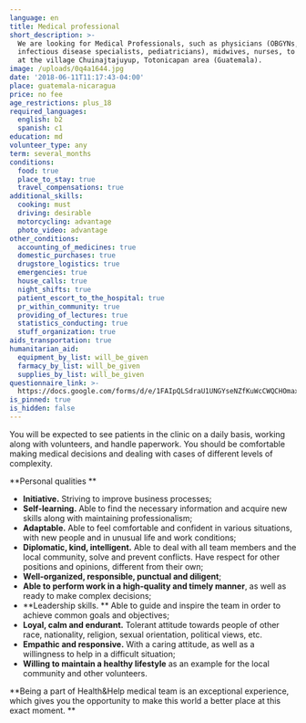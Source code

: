 ```yaml
---
language: en
title: Medical professional
short_description: >-
  We are looking for Medical Professionals, such as physicians (OBGYNs,
  infectious disease specialists, pediatricians), midwives, nurses, to volunteer
  at the village Chuinajtajuyup, Totonicapan area (Guatemala).
image: /uploads/0q4a1644.jpg
date: '2018-06-11T11:17:43-04:00'
place: guatemala-nicaragua
price: no fee
age_restrictions: plus_18
required_languages:
  english: b2
  spanish: c1
education: md
volunteer_type: any
term: several_months
conditions:
  food: true
  place_to_stay: true
  travel_compensations: true
additional_skills:
  cooking: must
  driving: desirable
  motorcycling: advantage
  photo_video: advantage
other_conditions:
  accounting_of_medicines: true
  domestic_purchases: true
  drugstore_logistics: true
  emergencies: true
  house_calls: true
  night_shifts: true
  patient_escort_to_the_hospital: true
  pr_within_community: true
  providing_of_lectures: true
  statistics_conducting: true
  stuff_organization: true
aids_transportation: true
humanitarian_aid:
  equipment_by_list: will_be_given
  farmacy_by_list: will_be_given
  supplies_by_list: will_be_given
questionnaire_link: >-
  https://docs.google.com/forms/d/e/1FAIpQLSdraU1UNGYseNZfKuWcCWQCHOmax3WeBOFXDBGI1HxcHxksOw/viewform
is_pinned: true
is_hidden: false
---
```

You will be expected to see patients in the clinic on a daily basis, working along with volunteers, and handle paperwork. You should be comfortable making medical decisions and dealing with cases of different levels of complexity.

**Personal qualities
**

* **Initiative.** Striving to improve business processes;
* **Self-learning.** Able to find the necessary information and acquire new skills along with maintaining professionalism;
* **Adaptable.** Able to feel comfortable and confident in various situations, with new people and in unusual life and work conditions;
* **Diplomatic, kind, intelligent.** Able to deal with all team members and the local community, solve and prevent conflicts. Have respect for other positions and opinions, different from their own;
* **Well-organized, responsible, punctual and diligent**;
* **Able to perform work in a high-quality and timely manner**, as well as ready to make complex decisions;
* **Leadership skills.
** Able to guide and inspire the team in order to achieve common goals and objectives;
* **Loyal, calm and endurant.** Tolerant attitude towards people of other race, nationality, religion, sexual orientation, political views, etc.
* **Empathic and responsive.** With a caring attitude, as well as a willingness to help in a difficult situation;
* **Willing to maintain a healthy lifestyle** as an example for the local community and other volunteers.

**Being a part of Health&Help medical team is an exceptional experience, which gives you the opportunity to make this world a better place at this exact moment.
**
